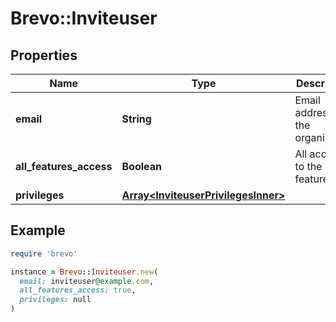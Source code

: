 # Brevo::Inviteuser

## Properties

| Name | Type | Description | Notes |
| ---- | ---- | ----------- | ----- |
| **email** | **String** | Email address for the organization |  |
| **all_features_access** | **Boolean** | All access to the features |  |
| **privileges** | [**Array&lt;InviteuserPrivilegesInner&gt;**](InviteuserPrivilegesInner.md) |  |  |

## Example

```ruby
require 'brevo'

instance = Brevo::Inviteuser.new(
  email: inviteuser@example.com,
  all_features_access: true,
  privileges: null
)
```

